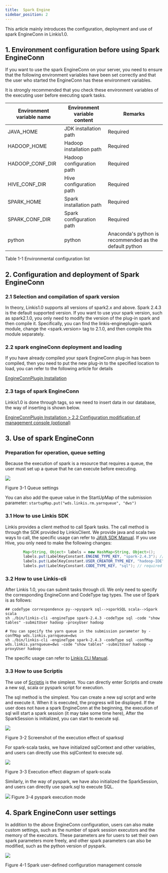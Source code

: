 ```yaml
---
title:  Spark Engine
sidebar_position: 2
---
```



This article mainly introduces the configuration, deployment and use of spark EngineConn in Linkis1.0.

## 1. Environment configuration before using Spark EngineConn

If you want to use the spark EngineConn on your server, you need to ensure that the following environment variables have been set correctly and that the user who started the EngineConn has these environment variables.

It is strongly recommended that you check these environment variables of the executing user before executing spark tasks.

| Environment variable name | Environment variable content | Remarks |
|---------------------------|------------------------------|------|
| JAVA_HOME | JDK installation path | Required |
| HADOOP_HOME | Hadoop installation path | Required |
| HADOOP_CONF_DIR | Hadoop configuration path | Required |
| HIVE_CONF_DIR | Hive configuration path | Required |
| SPARK_HOME | Spark installation path | Required |
| SPARK_CONF_DIR | Spark configuration path | Required |
| python | python | Anaconda's python is recommended as the default python |

Table 1-1 Environmental configuration list

## 2. Configuration and deployment of Spark EngineConn

### 2.1 Selection and compilation of spark version

In theory, Linkis1.0 supports all versions of spark2.x and above. Spark 2.4.3 is the default supported version. If you want to use your spark version, such as spark2.1.0, you only need to modify the version of the plug-in spark and then compile it. Specifically, you can find the linkis-engineplugin-spark module, change the \<spark.version\> tag to 2.1.0, and then compile this module separately.

### 2.2 spark engineConn deployment and loading

If you have already compiled your spark EngineConn plug-in has been compiled, then you need to put the new plug-in to the specified location to load, you can refer to the following article for details

[EngineConnPlugin Installation](../deployment/install-engineconn) 

### 2.3 tags of spark EngineConn

Linkis1.0 is done through tags, so we need to insert data in our database, the way of inserting is shown below.

[EngineConnPlugin Installation > 2.2 Configuration modification of management console (optional)](../deployment/install-engineconn) 

## 3. Use of spark EngineConn

### Preparation for operation, queue setting

Because the execution of spark is a resource that requires a queue, the user must set up a queue that he can execute before executing.

![](/Images/EngineUsage/queue-set.png)

Figure 3-1 Queue settings

You can also add the queue value in the StartUpMap of the submission parameter: `startupMap.put("wds.linkis.rm.yarnqueue", "dws")`

### 3.1 How to use Linkis SDK

Linkis  provides a client method to call Spark tasks. The call method is through the SDK provided by LinkisClient. We provide java and scala two ways to call, the specific usage can refer to [JAVA SDK Manual](../user-guide/sdk-manual.md).
If you use Hive, you only need to make the following changes:
```java
        Map<String, Object> labels = new HashMap<String, Object>();
        labels.put(LabelKeyConstant.ENGINE_TYPE_KEY, "spark-2.4.3"); // required engineType Label
        labels.put(LabelKeyConstant.USER_CREATOR_TYPE_KEY, "hadoop-IDE");// required execute user and creator
        labels.put(LabelKeyConstant.CODE_TYPE_KEY, "sql"); // required codeType
```

### 3.2 How to use Linkis-cli

After Linkis 1.0, you can submit tasks through cli. We only need to specify the corresponding EngineConn and CodeType tag types. The use of Spark is as follows:

```shell
## codeType correspondence py-->pyspark sql-->sparkSQL scala-->Spark scala
sh ./bin/linkis-cli -engineType spark-2.4.3 -codeType sql -code "show tables" -submitUser hadoop -proxyUser hadoop

# You can specify the yarn queue in the submission parameter by -confMap wds.linkis.yarnqueue=dws
sh ./bin/linkis-cli -engineType spark-2.4.3 -codeType sql -confMap wds.linkis.yarnqueue=dws -code "show tables" -submitUser hadoop -proxyUser hadoop
````

The specific usage can refer to [Linkis CLI Manual](../user-guide/linkiscli-manual.md).


### 3.3 How to use Scriptis

The use of [Scriptis](https://github.com/WeBankFinTech/Scriptis) is the simplest. You can directly enter Scriptis and create a new sql, scala or pyspark script for execution.

The sql method is the simplest. You can create a new sql script and write and execute it. When it is executed, the progress will be displayed. If the user does not have a spark EngineConn at the beginning, the execution of sql will start a spark session (it may take some time here),
After the SparkSession is initialized, you can start to execute sql.

![](/Images/EngineUsage/sparksql-run.png)

Figure 3-2 Screenshot of the execution effect of sparksql

For spark-scala tasks, we have initialized sqlContext and other variables, and users can directly use this sqlContext to execute sql.

![](/Images/EngineUsage/scala-run.png)

Figure 3-3 Execution effect diagram of spark-scala

Similarly, in the way of pyspark, we have also initialized the SparkSession, and users can directly use spark.sql to execute SQL.

![](/Images/EngineUsage/pyspakr-run.png)
Figure 3-4 pyspark execution mode

## 4. Spark EngineConn user settings

In addition to the above EngineConn configuration, users can also make custom settings, such as the number of spark session executors and the memory of the executors. These parameters are for users to set their own spark parameters more freely, and other spark parameters can also be modified, such as the python version of pyspark.

![](/Images/EngineUsage/spark-conf.png)

Figure 4-1 Spark user-defined configuration management console
